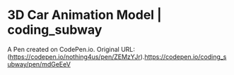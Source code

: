 # 3D Car Animation Model | coding_subway

A Pen created on CodePen.io. Original URL: (https://codepen.io/nothing4us/pen/ZEMzYJr).https://codepen.io/coding_subway/pen/mdGeEeV

